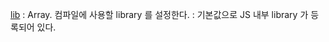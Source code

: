 [lib](https://www.typescriptlang.org/tsconfig#lib)
: Array. 컴파일에 사용할 library 를 설정한다.
: 기본값으로 JS 내부 library 가 등록되어 있다.
